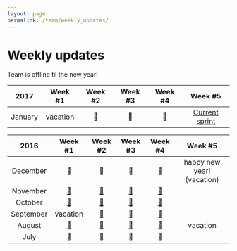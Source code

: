 ```yaml
---
layout: page
permalink: /team/weekly_updates/
---
```


# Weekly updates

Team is offline til the new year!

| 2017 | Week #1 | Week #2 | Week #3 | Week #4 | Week #5 |
|:-----:|:-------:|:-------:|:-------:|:-------:|:-------:|
| January   | vacation | [🎉](2017-01-11) | [🎉](2017-01-18) | [🎉](2017-01-25) | [Current sprint](https://github.com/orgs/material-motion/projects/4) |

| 2016 | Week #1 | Week #2 | Week #3 | Week #4 | Week #5 |
|:-----:|:-------:|:-------:|:-------:|:-------:|:-------:|
| December  | [🎉](2016-12-01) | [🎉](2016-12-07) | [🎉](2016-12-14) | [🎉](2016-12-21) | happy new year! (vacation) |
| November  | [🎉](2016-11-02) | [🎉](2016-11-10) | [🎉](2016-11-16) | [🎉](2016-11-23) |
| October   | [🎉](2016-10-05) | [🎉](2016-10-12) | [🎉](2016-10-19) | [🎉](2016-10-26) |
| September | vacation |  [🎉](2016-09-14) | [🎉](2016-09-21) | [🎉](2016-09-28) |
| August    | [🎉](2016-08-03) | [🎉](2016-08-10) | [🎉](2016-08-17) | [🎉](2016-08-24) | vacation |
| July      | [🎉](2016-07-06) | [🎉](2016-07-13) | [🎉](2016-07-20) | [🎉](2016-07-27) |
